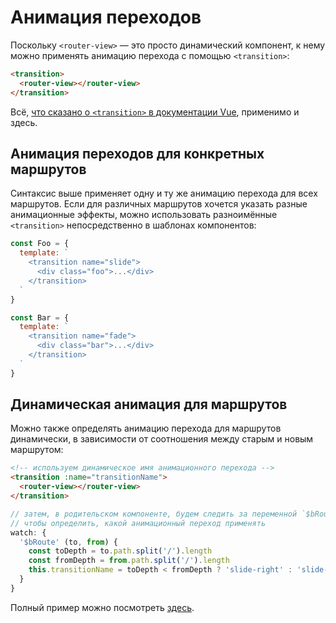 # Анимация переходов

Поскольку `<router-view>` — это просто динамический компонент, к нему можно применять анимацию перехода с помощью `<transition>`:

```html
<transition>
  <router-view></router-view>
</transition>
```

Всё, [что сказано о `<transition>` в документации Vue](https://ru.vuejs.org/v2/guide/transitions.html), применимо и здесь.

## Анимация переходов для конкретных маршрутов

Синтаксис выше применяет одну и ту же анимацию перехода для всех маршрутов. Если для различных маршрутов хочется указать разные анимационные эффекты, можно использовать разноимённые `<transition>` непосредственно в шаблонах компонентов:

```js
const Foo = {
  template: `
    <transition name="slide">
      <div class="foo">...</div>
    </transition>
  `
}

const Bar = {
  template: `
    <transition name="fade">
      <div class="bar">...</div>
    </transition>
  `
}
```

## Динамическая анимация для маршрутов

Можно также определять анимацию перехода для маршрутов динамически, в зависимости от соотношения между старым и новым маршрутом:

```html
<!-- используем динамическое имя анимационного перехода -->
<transition :name="transitionName">
  <router-view></router-view>
</transition>
```

```js
// затем, в родительском компоненте, будем следить за переменной `$bRoute`,
// чтобы определить, какой анимационный переход применять
watch: {
  '$bRoute' (to, from) {
    const toDepth = to.path.split('/').length
    const fromDepth = from.path.split('/').length
    this.transitionName = toDepth < fromDepth ? 'slide-right' : 'slide-left'
  }
}
```

Полный пример можно посмотреть [здесь](https://github.com/vuejs/vue-router/blob/dev/examples/transitions/app.js).
